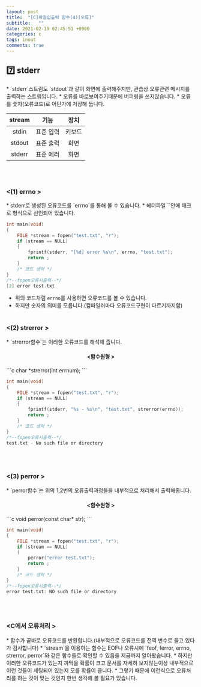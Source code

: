 ```yaml
---
layout: post
title:  "[C]파일입출력 함수(4)[오류]"
subtitle:   ""
date: 2021-02-19 02:45:51 +0900
categories: c
tags: inout
comments: true
---
```


<h2>7️⃣ stderr</h2>
* `stderr`스트림도 `stdout`과 같이 화면에 출력해주지만, 관습상 오류관련 메시지를 출력하는 스트림입니다.
* 오류를 바로보여주기때문에 버퍼링을 쓰지않습니다.
* 오류를 숫자(오류코드)로 어딘가에 저장해 둡니다.

|stream|기능|장치|
|:--:|:--:|:--:|
|stdin|표준 입력|키보드|
|stdout|표준 출력|화면|
|stderr|표준 에러|화면|

<br /><br />
<h3 align="left">&#60;(1) errno &#62;</h3>
* stderr로 생성된 오류코드를 `errno`를 통해 볼 수 있습니다.
* 헤더파일 `<errno.h>`안에 매크로 형식으로 선언되어 있습니다.

```c
int main(void)
{
    FILE *stream = fopen("test.txt", "r");
    if (stream == NULL)
    {
        fprintf(stderr, "[%d] error %s\n", errno, "test.txt");
        return ;
    }
    /* 코드 생략 */
}
/*--fopen오류시출력--*/
[2] error test.txt
```

* 위의 코드처럼 `errno`를 사용하면 오류코드를 볼 수 있습니다.
* 하지만 숫자의 의미를 모릅니다.(컴파일러마다 오류코드구현이 다르기까지함)
<br /><br />
<h3 align="left">&#60;(2) strerror &#62;</h3>
* `strerror함수`는 이러한 오류코드를 해석해 줍니다.
<h4 align="middle">&#60;함수원형 &#62;</h4>
```c
char *strerror(int errnum);
```

```c
int main(void)
{
    FILE *stream = fopen("test.txt", "r");
    if (stream == NULL)
    {
        fprintf(stderr, "%s - %s\n", "test.txt", strerror(errno));
        return ;
    }
    /* 코드 생략 */
}
/*--fopen오류시출력--*/
test.txt - No such file or directory
```
<br /><br />
<h3 align="left">&#60;(3) perror &#62;</h3>
* `perror함수`는 위의 1,2번의 오류출력과정들을 내부적으로 처리해서 출력해줍니다.
<h4 align="middle">&#60;함수원형 &#62;</h4>
```c
void perror(const char* str);
```

```c
int main(void)
{
    FILE *stream = fopen("test.txt", "r");
    if (stream == NULL)
    {
        perror("error test.txt");
        return ;
    }
    /* 코드 생략 */
}
/*--fopen오류시출력--*/
error test.txt: NO such file or directory
```
<br /><br />
<h3 align="left">&#60;C에서 오류처리 &#62;</h3>
* 함수가 곧바로 오류코드를 반환합니다.(내부적으로 오류코드를 전역 변수로 들고 있다가 검사합니다)
* `stream`을 이용하는 함수는 EOF나 오류시에 `feof, ferror, errno, strerror, perror`와 같은 함수들로 확인할 수 있음을 지금까지 알아봤습니다. 
* 하지만 이러한 오류코드가 있는지 까먹을 확률이 크고 문서를 자세히 보지않는이상 내부적으로 이런 것들이 세팅되어 있는지 모를 확률이 큽니다.
* 그렇기 때문에 이런식으로 오류처리를 하는 것이 맞는 것인지 한번 생각해 볼 필요가 있습니다.
